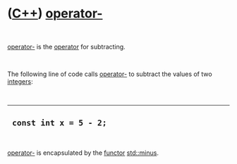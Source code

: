 



 

 

 

 

 

([C++](Cpp.md)) [operator-](CppOperatorMinus.md)
==================================================

 

[operator-](CppOperatorMinus.md) is the [operator](CppOperator.md) for
subtracting.

 

The following line of code calls [operator-](CppOperatorMinus.md) to
subtract the values of two [integers](CppInt.md):

 

  -------------------------
  ` const int x = 5 - 2;`
  -------------------------

 

[operator-](CppOperatorMinus.md) is encapsulated by the
[functor](CppFunctor.md) [std::minus](CppMinus.md).

 

 

 

 

 





 



